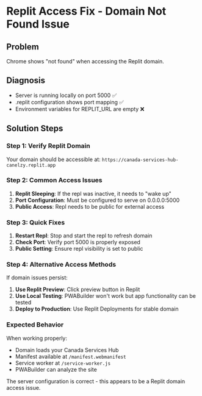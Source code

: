 # Replit Access Fix - Domain Not Found Issue

## Problem
Chrome shows "not found" when accessing the Replit domain.

## Diagnosis
- Server is running locally on port 5000 ✅
- .replit configuration shows port mapping ✅
- Environment variables for REPLIT_URL are empty ❌

## Solution Steps

### Step 1: Verify Replit Domain
Your domain should be accessible at:
`https://canada-services-hub-canelzy.replit.app`

### Step 2: Common Access Issues
1. **Replit Sleeping**: If the repl was inactive, it needs to "wake up"
2. **Port Configuration**: Must be configured to serve on 0.0.0.0:5000
3. **Public Access**: Repl needs to be public for external access

### Step 3: Quick Fixes
1. **Restart Repl**: Stop and start the repl to refresh domain
2. **Check Port**: Verify port 5000 is properly exposed
3. **Public Setting**: Ensure repl visibility is set to public

### Step 4: Alternative Access Methods
If domain issues persist:
1. **Use Replit Preview**: Click preview button in Replit
2. **Use Local Testing**: PWABuilder won't work but app functionality can be tested
3. **Deploy to Production**: Use Replit Deployments for stable domain

### Expected Behavior
When working properly:
- Domain loads your Canada Services Hub
- Manifest available at `/manifest.webmanifest`
- Service worker at `/service-worker.js`
- PWABuilder can analyze the site

The server configuration is correct - this appears to be a Replit domain access issue.